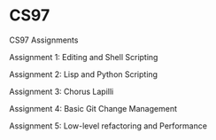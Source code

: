 # CS97
CS97 Assignments

Assignment 1: Editing and Shell Scripting

Assignment 2: Lisp and Python Scripting

Assignment 3: Chorus Lapilli

Assignment 4: Basic Git Change Management

Assignment 5: Low-level refactoring and Performance
